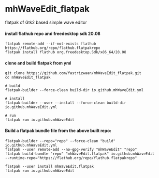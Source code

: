 # mhWaveEdit_flatpak
flatpak of Gtk2 based simple wave editor

#### install flathub repo and freedesktop sdk 20.08
```
flatpak remote-add --if-not-exists flathub https://flathub.org/repo/flathub.flatpakrepo
flatpak install flathub org.freedesktop.Sdk/x86_64/20.08
```

#### clone and build flatpak from yml
```
git clone https://github.com/fastrizwaan/mhWaveEdit_flatpak.git
cd mhWaveEdit_flatpak

# build
flatpak-builder --force-clean build-dir io.github.mhWaveEdit.yml

# install 
flatpak-builder --user --install --force-clean build-dir io.github.mhWaveEdit.yml

# run
flatpak run io.github.mhWaveEdit
```

#### Build a flatpak bundle file from the above built repo:
```
flatpak-builder --repo="repo" --force-clean "build" io.github.mhWaveEdit.yml
flatpak --user remote-add --no-gpg-verify "mhWaveEdit" "repo"
flatpak build-bundle "repo" "mhWaveEdit.flatpak" io.github.mhWaveEdit  --runtime-repo="https://flathub.org/repo/flathub.flatpakrepo"

flatpak --user install mhWaveEdit.flatpak
flatpak run io.github.mhWaveEdit
```
